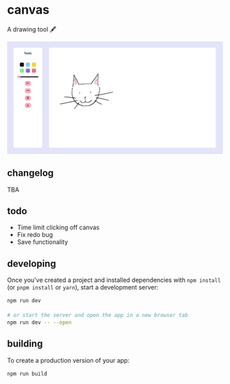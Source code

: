 # canvas

A drawing tool 🖋️

![canvas-screenshot1](./assets/canvas_screenshot1.png)

## changelog

TBA

## todo

- Time limit clicking off canvas
- Fix redo bug
- Save functionality

## developing

Once you've created a project and installed dependencies with `npm install` (or `pnpm install` or `yarn`), start a development server:

```bash
npm run dev

# or start the server and open the app in a new browser tab
npm run dev -- --open
```

## building

To create a production version of your app:

```bash
npm run build
```
